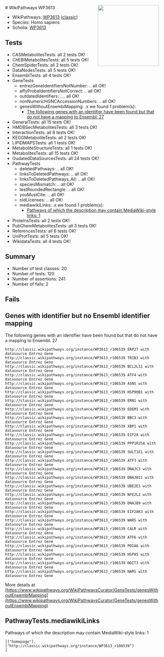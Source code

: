 <img style="float: right; width: 200px" src="https://upload.wikimedia.org/wikipedia/commons/thumb/8/83/Wplogo_with_text_500.png/640px-Wplogo_with_text_500.png" />
# WikiPathways WP3613

* WikiPathways: [WP3613](https://wikipathways.org/pathways/WP3613) ([classic](https://classic.wikipathways.org/instance/WP3613))
* Species: Homo sapiens
* Scholia: [WP3613](https://scholia.toolforge.org/wikipathways/WP3613)
## Tests
* CASMetabolitesTests: all 2 tests OK!
* ChEBIMetabolitesTests: all 5 tests OK!
* ChemSpiderTests: all 2 tests OK!
* DataNodesTests: all 5 tests OK!
* EnsemblTests: all 4 tests OK!
* GeneTests
    * entrezGeneIdentifiersNotNumber: .. all OK!
    * affyProbeIdentifiersNotCorrect: .. all OK!
    * outdatedIdentifiers: .... all OK!
    * nonNumericHGNCAccessionNumbers: .. all OK!
    * genesWithoutEnsemblMapping: .x we found 1 problem(s):
        * [The following genes with an identifier have been found but that do not have a mapping to Ensembl: 27](#c4e54333)
* GeneralTests: all 15 tests OK!
* HMDBSecMetabolitesTests: all 3 tests OK!
* InteractionTests: all 8 tests OK!
* KEGGMetaboliteTests: all 2 tests OK!
* LIPIDMAPSTests: all 1 tests OK!
* MetaboliteStructureTests: all 1 tests OK!
* MetabolitesTests: all 15 tests OK!
* OudatedDataSourcesTests: all 24 tests OK!
* PathwayTests
    * deletedPathways: .. all OK!
    * linksToDeletedPathways: .. all OK!
    * linksToDeletedPathways_All: .. all OK!
    * speciesMismatch: .. all OK!
    * testRoundedRectangle: .. all OK!
    * youMustCite: .. all OK!
    * oldLicenses: .. all OK!
    * mediawikiLinks: .x we found 1 problem(s):
        * [Pathways of which the description may contain MediaWiki-style links: 1](#da69cf45)
* ProteinsTests: all 2 tests OK!
* PubChemMetabolitesTests: all 3 tests OK!
* ReferencesTests: all 6 tests OK!
* UniProtTests: all 5 tests OK!
* WikidataTests: all 4 tests OK!


## Summary

* Number of test classes: 20
* Number of tests: 120
* Number of assertions: 241
* Number of fails: 2

## Fails

<a name="c4e54333" />

## Genes with identifier but no Ensembl identifier mapping

The following genes with an identifier have been found but that do not have a mapping to Ensembl: 27
```
http://classic.wikipathways.org/instance/WP3613_r106539 ERP27 with datasource Entrez Gene
http://classic.wikipathways.org/instance/WP3613_r106539 TRIB3 with datasource Entrez Gene
http://classic.wikipathways.org/instance/WP3613_r106539 BCL2L11 with datasource Entrez Gene
http://classic.wikipathways.org/instance/WP3613_r106539 ATF4 with datasource Entrez Gene
http://classic.wikipathways.org/instance/WP3613_r106539 ASNS with datasource Entrez Gene
http://classic.wikipathways.org/instance/WP3613_r106539 HSP90B1 with datasource Entrez Gene
http://classic.wikipathways.org/instance/WP3613_r106539 ERN1 with datasource Entrez Gene
http://classic.wikipathways.org/instance/WP3613_r106539 EDEM1 with datasource Entrez Gene
http://classic.wikipathways.org/instance/WP3613_r106539 BBC3 with datasource Entrez Gene
http://classic.wikipathways.org/instance/WP3613_r106539 XBP1 with datasource Entrez Gene
http://classic.wikipathways.org/instance/WP3613_r106539 EIF2A with datasource Entrez Gene
http://classic.wikipathways.org/instance/WP3613_r106539 PPP1R15A with datasource Entrez Gene
http://classic.wikipathways.org/instance/WP3613_r106539 SULT1E1 with datasource Entrez Gene
http://classic.wikipathways.org/instance/WP3613_r106539 ATF3 with datasource Entrez Gene
http://classic.wikipathways.org/instance/WP3613_r106539 DNAJC3 with datasource Entrez Gene
http://classic.wikipathways.org/instance/WP3613_r106539 DNAJB11 with datasource Entrez Gene
http://classic.wikipathways.org/instance/WP3613_r106539 UBE2E1 with datasource Entrez Gene
http://classic.wikipathways.org/instance/WP3613_r106539 NFE2L2 with datasource Entrez Gene
http://classic.wikipathways.org/instance/WP3613_r106539 DNAJB9 with datasource Entrez Gene
http://classic.wikipathways.org/instance/WP3613_r106539 EIF2AK3 with datasource Entrez Gene
http://classic.wikipathways.org/instance/WP3613_r106539 WARS with datasource Entrez Gene
http://classic.wikipathways.org/instance/WP3613_r106539 CALR with datasource Entrez Gene
http://classic.wikipathways.org/instance/WP3613_r106539 ATF6 with datasource Entrez Gene
http://classic.wikipathways.org/instance/WP3613_r106539 PDIA6 with datasource Entrez Gene
http://classic.wikipathways.org/instance/WP3613_r106539 HSPA5 with datasource Entrez Gene
http://classic.wikipathways.org/instance/WP3613_r106539 DDIT3 with datasource Entrez Gene
http://classic.wikipathways.org/instance/WP3613_r106539 NARS with datasource Entrez Gene
```

More details at [https://www.wikipathways.org/WikiPathwaysCurator/GeneTests/genesWithoutEnsemblMapping](https://www.wikipathways.org/WikiPathwaysCurator/GeneTests/genesWithoutEnsemblMapping)

<a name="da69cf45" />

## PathwayTests.mediawikiLinks

Pathways of which the description may contain MediaWiki-style links: 1
```
[["homepage"],
["http://classic.wikipathways.org/instance/WP3613_r106539"]
]
```


